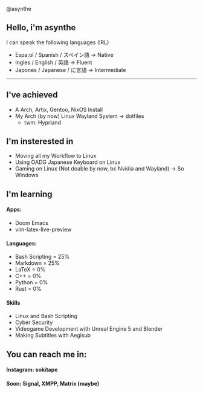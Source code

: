 @asynthe
## Hello, i'm asynthe
I can speak the following languages (IRL)
- Espa;ol / Spanish / スペイン語 -> Native
- Ingles / English / 英語 -> Fluent
- Japones / Japanese / に言語 -> Intermediate

---

## I've achieved
- A Arch, Artix, Gentoo, NixOS Install
- My Arch (by now) Linux Wayland System -> dotfiles
  - twm: Hyprland
## I'm insterested in 
- Moving all my Workflow to Linux
- Using OADG Japanese Keyboard on Linux
- Gaming on Linux (Not doable by now, bc Nvidia and Wayland) -> So Windows

## I'm learning
#### Apps:
- Doom Emacs
- vim-latex-live-preview

#### Languages:
- Bash Scripting = 25%
- Markdown = 25%
- LaTeX = 0%
- C++ = 0%
- Python = 0%
- Rust = 0%
#### Skills
- Linux and Bash Scripting
- Cyber Security
- Videogame Development with Unreal Engine 5 and Blender
- Making Subtitles with Aegisub

## You can reach me in:
#### Instagram: sokitape
#### Soon: Signal, XMPP, Matrix (maybe)
<!---
asynthe/asynthe is a ✨ special ✨ repository because its `README.md` (this file) appears on your GitHub profile.
You can click the Preview link to take a look at your changes.
--->
